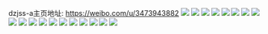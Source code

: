 dzjss-a主页地址: https://weibo.com/u/3473943882 
![](https://wx4.sinaimg.cn/mw2000/cf102d4agy1h94uwqumovj21o0280u0y.jpg) 
![](https://wx4.sinaimg.cn/mw2000/cf102d4agy1h94ux3h2ehj22c0340x6r.jpg) 
![](https://wx4.sinaimg.cn/mw2000/cf102d4agy1h94uwldwabj226y2e2b2a.jpg) 
![](https://wx4.sinaimg.cn/mw2000/cf102d4agy1h8tdytrxorj23403404qt.jpg) 
![](https://wx4.sinaimg.cn/mw2000/cf102d4agy1h8tdz9lbltj21sc2dskjn.jpg) 
![](https://wx4.sinaimg.cn/mw2000/cf102d4agy1h8tdzh49e0j21j02ps1ky.jpg) 
![](https://wx4.sinaimg.cn/mw2000/cf102d4agy1h8tdyekoddj21o0280e82.jpg) 
![](https://wx4.sinaimg.cn/mw2000/cf102d4agy1h8tdzmmx2dj21o02807wi.jpg) 
![](https://wx4.sinaimg.cn/mw2000/cf102d4agy1h8bvus2uecj21f81o0b29.jpg) 
![](https://wx4.sinaimg.cn/mw2000/cf102d4agy1h8bvuozv4hj20u00w8gur.jpg) 
![](https://wx4.sinaimg.cn/mw2000/cf102d4aly1h7mhpfqdovj21o02801ky.jpg) 
![](https://wx4.sinaimg.cn/mw2000/cf102d4aly1h7mhoxn7zfj20xm18tnc4.jpg) 
![](https://wx4.sinaimg.cn/mw2000/cf102d4aly1h7mhp8fnmoj21o0280e82.jpg) 
![](https://wx4.sinaimg.cn/mw2000/cf102d4aly1h7mhp26r6cj21o0280npd.jpg) 
![](https://wx4.sinaimg.cn/mw2000/cf102d4aly1h7mhoojm9sj21ja22h4qq.jpg) 
![](https://wx4.sinaimg.cn/mw2000/cf102d4aly1h7mhowgmn9j21o02807wi.jpg) 
![](https://wx4.sinaimg.cn/mw2000/cf102d4aly1h7iyq1o2ljj22c02c0npe.jpg) 
![](https://wx4.sinaimg.cn/mw2000/cf102d4aly1h7iyqa9n7sj22c02c0b2a.jpg) 
![](https://wx4.sinaimg.cn/mw2000/cf102d4aly1h7iyqnh2amj21o0280e81.jpg) 
